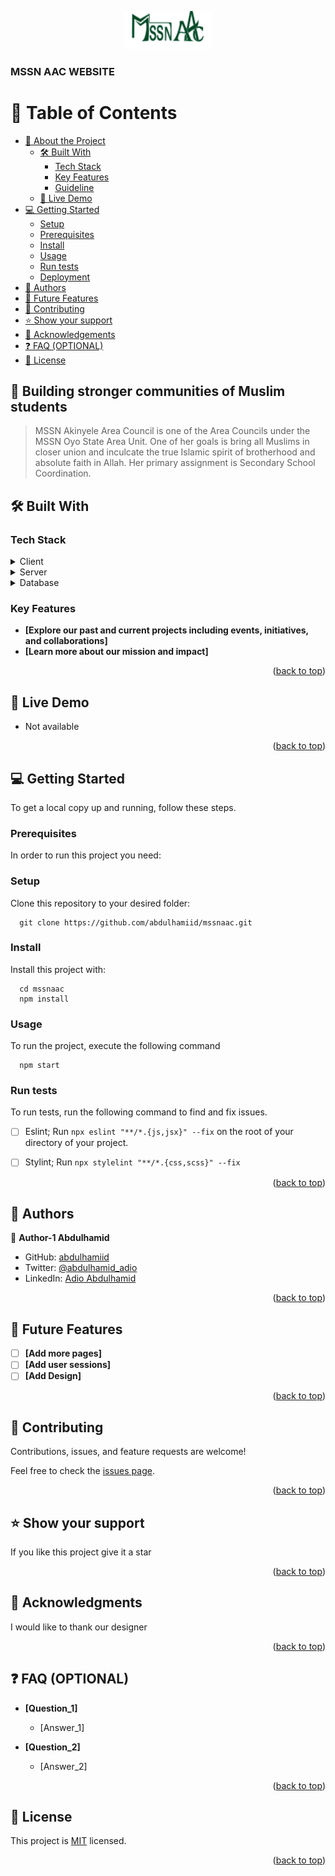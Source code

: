 <a name="readme-top"></a>

<div align="center">
  <img src="public/logo.png" alt="logo" width="140"  height="auto" />
  <br/>
</div> 

<h3>MSSN AAC WEBSITE</h3>

<!-- TABLE OF CONTENTS -->

# 📗 Table of Contents

- [📖 About the Project](#about-project)
  - [🛠 Built With](#built-with)
    - [Tech Stack](#tech-stack)
    - [Key Features](#key-features)
    - [Guideline](./requirements.md)
  - [🚀 Live Demo](#live-demo)
- [💻 Getting Started](#getting-started)
  - [Setup](#setup)
  - [Prerequisites](#prerequisites)
  - [Install](#install)
  - [Usage](#usage)
  - [Run tests](#run-tests)
  - [Deployment](#deployment)
- [👥 Authors](#authors)
- [🔭 Future Features](#future-features)
- [🤝 Contributing](#contributing)
- [⭐️ Show your support](#support)
- [🙏 Acknowledgements](#acknowledgements)
- [❓ FAQ (OPTIONAL)](#faq)
- [📝 License](#license)

<!-- PROJECT DESCRIPTION -->

## 📖 Building stronger communities of Muslim students <a name="about-project"></a>

> MSSN Akinyele Area Council is one of the Area Councils under the MSSN Oyo State Area Unit. One of her goals is bring all Muslims in closer union and inculcate the true Islamic spirit of brotherhood and absolute faith in Allah. Her primary assignment is Secondary School Coordination.

## 🛠 Built With <a name="built-with"></a>

### Tech Stack <a name="tech-stack"></a>

<details>
  <summary>Client</summary>
  <ul>
    <li><a href="https://reactjs.org/">React.js</a></li>
  </ul>
</details>

<details>
  <summary>Server</summary>
  <ul>
    <li><a href="#">N/A</a></li>
  </ul>
</details>

<details>
<summary>Database</summary>
  <ul>
    <li><a href="#/">N/A</a></li>
  </ul>
</details>

<!-- Features -->

### Key Features <a name="key-features"></a>

- **[Explore our past and current projects including events, initiatives, and collaborations]**
- **[Learn more about our mission and impact]**

<p align="right">(<a href="#readme-top">back to top</a>)</p>

<!-- LIVE DEMO -->

## 🚀 Live Demo <a name="live-demo"></a>

- Not available

<p align="right">(<a href="#readme-top">back to top</a>)</p>

<!-- GETTING STARTED -->

## 💻 Getting Started <a name="getting-started"></a>

To get a local copy up and running, follow these steps.

### Prerequisites

In order to run this project you need:

### Setup

Clone this repository to your desired folder:

```
  git clone https://github.com/abdulhamiid/mssnaac.git
```

### Install

Install this project with:

```
  cd mssnaac
  npm install
```

### Usage

To run the project, execute the following command

```
  npm start
```
### Run tests
To run tests, run the following command to find and fix issues.

- [ ] Eslint; 
  Run `npx eslint "**/*.{js,jsx}" --fix` on the root of your directory of your project.

- [ ] Stylint; 
  Run `npx stylelint "**/*.{css,scss}" --fix`

<p align="right">(<a href="#readme-top">back to top</a>)</p>

<!-- AUTHORS -->

## 👥 Authors <a name="authors"></a>


👤 **Author-1 Abdulhamid**

- GitHub: [abdulhamiid](https://github.com/abdulhamiid)
- Twitter: [@abdulhamid_adio](https://twitter.com/abdulhamid_adio)
- LinkedIn: [Adio Abdulhamid](https://linkedin.com/in/abdulhamid-adio)


<p align="right">(<a href="#readme-top">back to top</a>)</p>

<!-- FUTURE FEATURES -->

## 🔭 Future Features <a name="future-features"></a>

- [ ] **[Add more pages]**
- [ ] **[Add user sessions]**
- [ ] **[Add Design]**

<p align="right">(<a href="#readme-top">back to top</a>)</p>

<!-- CONTRIBUTING -->

## 🤝 Contributing <a name="contributing"></a>

Contributions, issues, and feature requests are welcome!

Feel free to check the [issues page](../../issues/).

<p align="right">(<a href="#readme-top">back to top</a>)</p>

<!-- SUPPORT -->

## ⭐️ Show your support <a name="support"></a>


If you like this project give it a star

<p align="right">(<a href="#readme-top">back to top</a>)</p>

<!-- ACKNOWLEDGEMENTS -->

## 🙏 Acknowledgments <a name="acknowledgements"></a>


I would like to thank our designer

<p align="right">(<a href="#readme-top">back to top</a>)</p>

<!-- FAQ (optional) -->

## ❓ FAQ (OPTIONAL) <a name="faq"></a>

- **[Question_1]**

  - [Answer_1]

- **[Question_2]**

  - [Answer_2]

<p align="right">(<a href="#readme-top">back to top</a>)</p>

<!-- LICENSE -->

## 📝 License <a name="license"></a>

This project is [MIT](./LICENSE) licensed.

<p align="right">(<a href="#readme-top">back to top</a>)</p>
